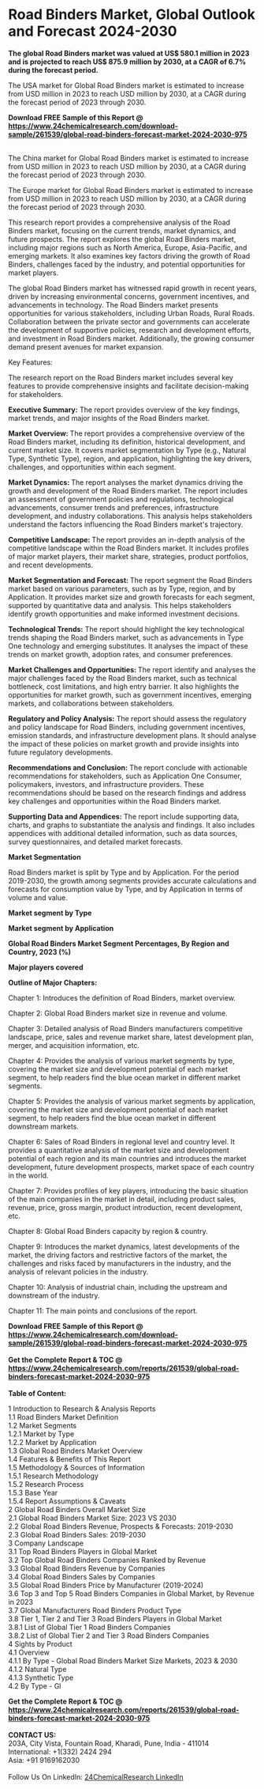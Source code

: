 <h1>Road Binders Market, Global Outlook and Forecast 2024-2030</h1><p><strong>The global Road Binders market was valued at US$ 580.1 million in 2023 and is projected to reach US$ 875.9 million by 2030, at a CAGR of 6.7% during the forecast period.</strong></p><p>
</p><p>The USA market for Global Road Binders market is estimated to increase from USD million in 2023 to reach USD million by 2030, at a CAGR during the forecast period of 2023 through 2030.</p><div><b>Download FREE Sample of this Report @ 
            <a href="https://www.24chemicalresearch.com/download-sample/261539/global-road-binders-forecast-market-2024-2030-975">
            https://www.24chemicalresearch.com/download-sample/261539/global-road-binders-forecast-market-2024-2030-975</a></b></div><br><p>
</p><p>The China market for Global Road Binders market is estimated to increase from USD million in 2023 to reach USD million by 2030, at a CAGR during the forecast period of 2023 through 2030.</p><p>
</p><p>The Europe market for Global Road Binders market is estimated to increase from USD million in 2023 to reach USD million by 2030, at a CAGR during the forecast period of 2023 through 2030.</p><p>
</p><p>This research report provides a comprehensive analysis of the Road Binders market, focusing on the current trends, market dynamics, and future prospects. The report explores the global Road Binders market, including major regions such as North America, Europe, Asia-Pacific, and emerging markets. It also examines key factors driving the growth of Road Binders, challenges faced by the industry, and potential opportunities for market players.</p><p>
</p><p>The global Road Binders market has witnessed rapid growth in recent years, driven by increasing environmental concerns, government incentives, and advancements in technology. The Road Binders market presents opportunities for various stakeholders, including Urban Roads, Rural Roads. Collaboration between the private sector and governments can accelerate the development of supportive policies, research and development efforts, and investment in Road Binders market. Additionally, the growing consumer demand present avenues for market expansion.</p><p>
Key Features:</p><p>
The research report on the Road Binders market includes several key features to provide comprehensive insights and facilitate decision-making for stakeholders.</p><p>
<strong>Executive Summary:</strong> The report provides overview of the key findings, market trends, and major insights of the Road Binders market.</p><p>
<strong>Market Overview: </strong>The report provides a comprehensive overview of the Road Binders market, including its definition, historical development, and current market size. It covers market segmentation by Type (e.g., Natural Type, Synthetic Type), region, and application, highlighting the key drivers, challenges, and opportunities within each segment.</p><p>
<strong>Market Dynamics: </strong>The report analyses the market dynamics driving the growth and development of the Road Binders market. The report includes an assessment of government policies and regulations, technological advancements, consumer trends and preferences, infrastructure development, and industry collaborations. This analysis helps stakeholders understand the factors influencing the Road Binders market's trajectory.</p><p>
<strong>Competitive Landscape: </strong>The report provides an in-depth analysis of the competitive landscape within the Road Binders market. It includes profiles of major market players, their market share, strategies, product portfolios, and recent developments.</p><p>
<strong>Market Segmentation and Forecast: </strong>The report segment the Road Binders market based on various parameters, such as by Type, region, and by Application. It provides market size and growth forecasts for each segment, supported by quantitative data and analysis. This helps stakeholders identify growth opportunities and make informed investment decisions.</p><p>
<strong>Technological Trends:</strong> The report should highlight the key technological trends shaping the Road Binders market, such as advancements in Type One technology and emerging substitutes. It analyses the impact of these trends on market growth, adoption rates, and consumer preferences.</p><p>
<strong>Market Challenges and Opportunities: </strong>The report identify and analyses the major challenges faced by the Road Binders market, such as technical bottleneck, cost limitations, and high entry barrier. It also highlights the opportunities for market growth, such as government incentives, emerging markets, and collaborations between stakeholders.</p><p>
<strong>Regulatory and Policy Analysis:</strong> The report should assess the regulatory and policy landscape for Road Binders, including government incentives, emission standards, and infrastructure development plans. It should analyse the impact of these policies on market growth and provide insights into future regulatory developments.</p><p>
<strong>Recommendations and Conclusion:</strong> The report conclude with actionable recommendations for stakeholders, such as Application One Consumer, policymakers, investors, and infrastructure providers. These recommendations should be based on the research findings and address key challenges and opportunities within the Road Binders market.</p><p>
<strong>Supporting Data and Appendices:</strong> The report include supporting data, charts, and graphs to substantiate the analysis and findings. It also includes appendices with additional detailed information, such as data sources, survey questionnaires, and detailed market forecasts.</p><p>
<strong>Market Segmentation</strong></p><p>
Road Binders market is split by Type and by Application. For the period 2019-2030, the growth among segments provides accurate calculations and forecasts for consumption value by Type, and by Application in terms of volume and value.</p><p>
<strong>Market segment by Type</strong></p><p>
</p><p>
</p><p><strong>Market segment by Application</strong></p><p>
</p><p>
</p><p><strong>Global Road Binders Market Segment Percentages, By Region and Country, 2023 (%)</strong></p><p>
</p><p>
</p><p></p><p>
<strong>Major players covered</strong></p><p>
</p><p>
</p><p><strong>Outline of Major Chapters:</strong></p><p>
Chapter 1: Introduces the definition of Road Binders, market overview.</p><p>
Chapter 2: Global Road Binders market size in revenue and volume.</p><p>
Chapter 3: Detailed analysis of Road Binders manufacturers competitive landscape, price, sales and revenue market share, latest development plan, merger, and acquisition information, etc.</p><p>
Chapter 4: Provides the analysis of various market segments by type, covering the market size and development potential of each market segment, to help readers find the blue ocean market in different market segments.</p><p>
Chapter 5: Provides the analysis of various market segments by application, covering the market size and development potential of each market segment, to help readers find the blue ocean market in different downstream markets.</p><p>
Chapter 6: Sales of Road Binders in regional level and country level. It provides a quantitative analysis of the market size and development potential of each region and its main countries and introduces the market development, future development prospects, market space of each country in the world.</p><p>
Chapter 7: Provides profiles of key players, introducing the basic situation of the main companies in the market in detail, including product sales, revenue, price, gross margin, product introduction, recent development, etc.</p><p>
Chapter 8: Global Road Binders capacity by region &amp; country.</p><p>
Chapter 9: Introduces the market dynamics, latest developments of the market, the driving factors and restrictive factors of the market, the challenges and risks faced by manufacturers in the industry, and the analysis of relevant policies in the industry.</p><p>
Chapter 10: Analysis of industrial chain, including the upstream and downstream of the industry.</p><p>
Chapter 11: The main points and conclusions of the report.</p><div><b>Download FREE Sample of this Report @ 
            <a href="https://www.24chemicalresearch.com/download-sample/261539/global-road-binders-forecast-market-2024-2030-975">
            https://www.24chemicalresearch.com/download-sample/261539/global-road-binders-forecast-market-2024-2030-975</a></b></div><br><div><b>Get the Complete Report & TOC @ 
            <a href="https://www.24chemicalresearch.com/reports/261539/global-road-binders-forecast-market-2024-2030-975">
            https://www.24chemicalresearch.com/reports/261539/global-road-binders-forecast-market-2024-2030-975</a></b></div><br>
            <b>Table of Content:</b><p>1 Introduction to Research & Analysis Reports<br />
    1.1 Road Binders Market Definition<br />
    1.2 Market Segments<br />
        1.2.1 Market by Type<br />
        1.2.2 Market by Application<br />
    1.3 Global Road Binders Market Overview<br />
    1.4 Features & Benefits of This Report<br />
    1.5 Methodology & Sources of Information<br />
        1.5.1 Research Methodology<br />
        1.5.2 Research Process<br />
        1.5.3 Base Year<br />
        1.5.4 Report Assumptions & Caveats<br />
2 Global Road Binders Overall Market Size<br />
    2.1 Global Road Binders Market Size: 2023 VS 2030<br />
    2.2 Global Road Binders Revenue, Prospects & Forecasts: 2019-2030<br />
    2.3 Global Road Binders Sales: 2019-2030<br />
3 Company Landscape<br />
    3.1 Top Road Binders Players in Global Market<br />
    3.2 Top Global Road Binders Companies Ranked by Revenue<br />
    3.3 Global Road Binders Revenue by Companies<br />
    3.4 Global Road Binders Sales by Companies<br />
    3.5 Global Road Binders Price by Manufacturer (2019-2024)<br />
    3.6 Top 3 and Top 5 Road Binders Companies in Global Market, by Revenue in 2023<br />
    3.7 Global Manufacturers Road Binders Product Type<br />
    3.8 Tier 1, Tier 2 and Tier 3 Road Binders Players in Global Market<br />
        3.8.1 List of Global Tier 1 Road Binders Companies<br />
        3.8.2 List of Global Tier 2 and Tier 3 Road Binders Companies<br />
4 Sights by Product<br />
    4.1 Overview<br />
        4.1.1 By Type - Global Road Binders Market Size Markets, 2023 & 2030<br />
        4.1.2 Natural Type<br />
        4.1.3 Synthetic Type<br />
    4.2 By Type - Gl</p><div><b>Get the Complete Report & TOC @ 
            <a href="https://www.24chemicalresearch.com/reports/261539/global-road-binders-forecast-market-2024-2030-975">
            https://www.24chemicalresearch.com/reports/261539/global-road-binders-forecast-market-2024-2030-975</a></b></div><br><b>CONTACT US:</b><br>
            203A, City Vista, Fountain Road, Kharadi, Pune, India - 411014<br>
            International: +1(332) 2424 294<br>
            Asia: +91 9169162030 <br><br>
            Follow Us On LinkedIn: <a href="https://www.linkedin.com/company/24chemicalresearch/">24ChemicalResearch LinkedIn</a>